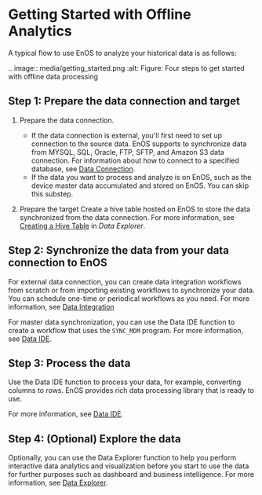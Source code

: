 # Getting Started with Offline Analytics
<!--
The short description should be a single, concise paragraph that contains one or two sentences and no more than 50 words.
Briefly mention what the user's learning goal is and include the following SEO keywords in the title short description: EnOS, ServiceName, tutorial.
-->

A typical flow to use EnOS to analyze your historical data is as follows:

.. image:: media/getting_started.png
   :alt: Figure: Four steps to get started with offline data processing


## Step 1: Prepare the data connection and target  

1. Prepare the data connection.

   - If the data connection is external, you'll first need to set up connection to the source data. EnOS supports to synchronize data from MYSQL, SQL, Oracle, FTP, SFTP, and Amazon S3 data connection. For information about how to connect to a specified database, see [Data Connection](data_source/datasource_overview).
   - If the data you want to process and analyze is on EnOS, such as the device master data accumulated and stored on EnOS. You can skip this substep.

2. Prepare the target Create a hive table hosted on EnOS to store the data synchronized from the data connection. For more information, see [Creating a Hive Table](data_explorer/creating_hivetable) in *Data Explorer*.

## Step 2: Synchronize the data from your data connection to EnOS

For external data connection, you can create data integration workflows from scratch or from importing existing workflows to synchronize your data. You can schedule one-time or periodical workflows as you need. For more information, see [Data Integration](data_integration/index)

For master data synchronization, you can use the Data IDE function to create a workflow that uses the `SYNC_MDM` program. For more information, see [Data IDE](data_ide/dataide_overview).

## Step 3: Process the data

Use the Data IDE function to process your data, for example, converting columns to rows. EnOS provides rich data processing library that is ready to use.

For more information, see [Data IDE](data_ide/dataide_overview).

## Step 4: (Optional) Explore the data

Optionally, you can use the Data Explorer function to help you perform interactive data analytics and visualization before you start to use the data for further purposes such as dashboard and business intelligence. For more information, see [Data Explorer](data_explorer/dataexplorer_overview).
